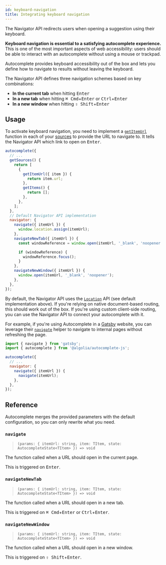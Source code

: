 ```yaml
---
id: keyboard-navigation
title: Integrating keyboard navigation
---
```


The Navigator API redirects users when opening a suggestion using their keyboard.

**Keyboard navigation is essential to a satisfying autocomplete experience.** This is one of the most important aspects of web accessibility: users should be able to interact with an autocomplete without using a mouse or trackpad.

Autocomplete provides keyboard accessibility out of the box and lets you define how to navigate to results without leaving the keyboard.

The Navigator API defines three navigation schemes based on key combinations:

- **In the current tab** when hitting <kbd>Enter</kbd>
- **In a new tab** when hitting <kbd>⌘ Cmd</kbd>+<kbd>Enter</kbd> or <kbd>Ctrl</kbd>+<kbd>Enter</kbd>
- **In a new window** when hitting <kbd>⇧ Shift</kbd>+<kbd>Enter</kbd>

## Usage

To activate keyboard navigation, you need to implement a [`getItemUrl`](createAutocomplete#getitemurl) function in each of your [sources](/docs/sources) to provide the URL to navigate to. It tells the Navigator API which link to open on <kbd>Enter</kbd>.

```js {6-8}
autocomplete({
  // ...
  getSources() {
    return [
      {
        getItemUrl({ item }) {
          return item.url;
        },
        getItems() {
          return [];
        },
      },
    ];
  },
  // Default Navigator API implementation
  navigator: {
    navigate({ itemUrl }) {
      window.location.assign(itemUrl);
    },
    navigateNewTab({ itemUrl }) {
      const windowReference = window.open(itemUrl, '_blank', 'noopener');

      if (windowReference) {
        windowReference.focus();
      }
    },
    navigateNewWindow({ itemUrl }) {
      window.open(itemUrl, '_blank', 'noopener');
    },
  },
});
```

By default, the Navigator API uses the [`Location`](https://developer.mozilla.org/en-US/docs/Web/API/Location) API (see default implementation above). If you're relying on native document-based routing, this should work out of the box. If you're using custom client-side routing, you can use the Navigator API to connect your autocomplete with it.

For example, if you're using Autocomplete in a [Gatsby](https://www.gatsbyjs.org/) website, you can leverage their [`navigate`](https://www.gatsbyjs.org/docs/gatsby-link/) helper to navigate to internal pages without refreshing the page.

```js
import { navigate } from 'gatsby';
import { autocomplete } from '@algolia/autocomplete-js';

autocomplete({
  // ...
  navigator: {
    navigate({ itemUrl }) {
      navigate(itemUrl);
    },
  },
});
```

## Reference

Autocomplete merges the provided parameters with the default configuration, so you can only rewrite what you need.

### `navigate`

> `(params: { itemUrl: string, item: TItem, state: AutocompleteState<TItem> }) => void`

The function called when a URL should open in the current page.

This is triggered on <kbd>Enter</kbd>.

### `navigateNewTab`

> `(params: { itemUrl: string, item: TItem, state: AutocompleteState<TItem> }) => void`

The function called when a URL should open in a new tab.

This is triggered on <kbd>⌘ Cmd</kbd>+<kbd>Enter</kbd> or <kbd>Ctrl</kbd>+<kbd>Enter</kbd>.

### `navigateNewWindow`

> `(params: { itemUrl: string, item: TItem, state: AutocompleteState<TItem> }) => void`

The function called when a URL should open in a new window.

This is triggered on <kbd>⇧ Shift</kbd>+<kbd>Enter</kbd>.
